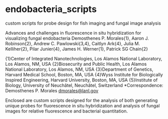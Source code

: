 # endobacteria_scripts
custom scripts for probe design for fish imaging and fungal image analysis


Advances and challenges in fluorescence in situ hybridization for visualizing fungal endobacteria
Demosthenes P. Morales{1}, Aaron J. Robinson{2}, Andrew C. Pawlowski{3,4}, Caitlyn Ark{4}, Julia M. Kelliher{2}, Pilar Junier{4}, James H. Werner{1}, Patrick SG Chain{2}

{1}Center of Integrated Nanotechnologies, Los Alamos National Laboratory, Los Alamos, NM, USA
{2}Biosecurity and Public Health, Los Alamos National Laboratory, Los Alamos, NM, USA
{3}Department of Genetics, Harvard Medical School, Boston, MA, USA
{4}Wyss Institute for Biologically Inspired Engineering, Harvard University, Boston, MA, USA
{5}Institute of Biology, University of Neuchâtel, Neuchâtel, Switzerland
*Correspondence: 
Demosthenes P. Morales
dmorales@lanl.gov

Enclosed are custom scripts designed for the analysis of both generating unique probes for 
fluorescence in situ hybridization and analysis of fungal images for relative fluorescence 
and bacterial quantitation. 
